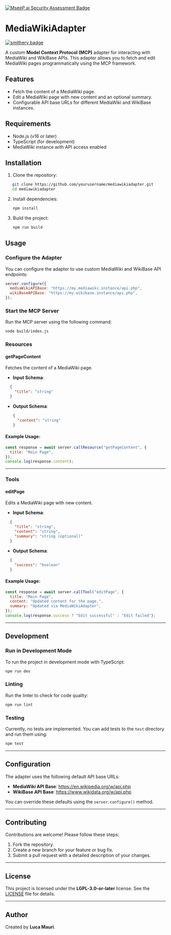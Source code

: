 [![MseeP.ai Security Assessment Badge](https://mseep.net/pr/lucamauri-mediawiki-mcp-adapter-badge.png)](https://mseep.ai/app/lucamauri-mediawiki-mcp-adapter)

# MediaWikiAdapter

[![smithery badge](https://smithery.ai/server/@lucamauri/mediawiki-mcp-adapter)](https://smithery.ai/server/@lucamauri/mediawiki-mcp-adapter)

A custom **Model Context Protocol (MCP)** adapter for interacting with MediaWiki and WikiBase APIs. This adapter allows you to fetch and edit MediaWiki pages programmatically using the MCP framework.

## Features

- Fetch the content of a MediaWiki page.
- Edit a MediaWiki page with new content and an optional summary.
- Configurable API base URLs for different MediaWiki and WikiBase instances.

## Requirements

- Node.js (v16 or later)
- TypeScript (for development)
- MediaWiki instance with API access enabled

## Installation

1. Clone the repository:
```bash
   git clone https://github.com/yourusername/mediawikiadapter.git
   cd mediawikiadapter
   ```

2. Install dependencies:
   ```bash
   npm install
   ```

3. Build the project:
   ```bash
   npm run build
   ```

## Usage

### Configure the Adapter

You can configure the adapter to use custom MediaWiki and WikiBase API endpoints:

```javascript
server.configure({
  mediaWikiAPIBase: "https://my.mediawiki.instance/api.php",
  wikiBaseAPIBase: "https://my.wikibase.instance/api.php",
});
```

### Start the MCP Server

Run the MCP server using the following command:
```bash
node build/index.js
```

### Resources

#### getPageContent

Fetches the content of a MediaWiki page.

- **Input Schema**:
```json
  {
    "title": "string"
  }
```
- **Output Schema**:
  ```json
  {
    "content": "string"
  }
  ```

#### Example Usage:
```javascript
const response = await server.callResource("getPageContent", {
  title: "Main Page",
});
console.log(response.content);
```
---

### Tools

#### editPage

Edits a MediaWiki page with new content.

- **Input Schema**:
```json
  {
    "title": "string",
    "content": "string",
    "summary": "string (optional)"
  }
```
- **Output Schema**:
```json
  {
    "success": "boolean"
  }
```

#### Example Usage:
```javascript
const response = await server.callTool("editPage", {
  title: "Main Page",
  content: "Updated content for the page.",
  summary: "Updated via MediaWikiAdapter",
});
console.log(response.success ? "Edit successful" : "Edit failed");
```

---

## Development

### Run in Development Mode

To run the project in development mode with TypeScript:
```bash
npm run dev
```

### Linting

Run the linter to check for code quality:
```bash
npm run lint
```

### Testing

Currently, no tests are implemented. You can add tests to the `test` directory and run them using:
```bash
npm test
```

---

## Configuration

The adapter uses the following default API base URLs:

- **MediaWiki API Base**: https://en.wikipedia.org/w/api.php
- **WikiBase API Base**: https://www.wikidata.org/w/api.php

You can override these defaults using the `server.configure()` method.

---

## Contributing

Contributions are welcome! Please follow these steps:

1. Fork the repository.
2. Create a new branch for your feature or bug fix.
3. Submit a pull request with a detailed description of your changes.

---

## License

This project is licensed under the **LGPL-3.0-or-later** license. See the [LICENSE](LICENSE) file for details.

---

## Author

Created by **Luca Mauri**.